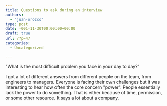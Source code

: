 ```yaml
---
title: Questions to ask during an interview
authors: 
  - "juan-orozco"
type: post
date: -001-11-30T00:00:00+00:00
draft: true
url: /?p=47
categories:
  - Uncategorized

---
```

"What is the most difficult problem you face in your day to day?"

I got a lot of different answers from different people on the team, from engineers to managers. Everyone is facing their own challenges but it was interesting to hear how often the core concern "power". People essentially lack the power to do something. That is either because of time, permission, or some other resource. It says a lot about a company.
